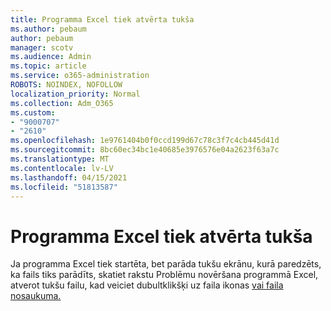 ```yaml
---
title: Programma Excel tiek atvērta tukša
ms.author: pebaum
author: pebaum
manager: scotv
ms.audience: Admin
ms.topic: article
ms.service: o365-administration
ROBOTS: NOINDEX, NOFOLLOW
localization_priority: Normal
ms.collection: Adm_O365
ms.custom:
- "9000707"
- "2610"
ms.openlocfilehash: 1e9761404b0f0ccd199d67c78c3f7c4cb445d41d
ms.sourcegitcommit: 8bc60ec34bc1e40685e3976576e04a2623f63a7c
ms.translationtype: MT
ms.contentlocale: lv-LV
ms.lasthandoff: 04/15/2021
ms.locfileid: "51813587"
---
```

# <a name="excel-opens-blank"></a>Programma Excel tiek atvērta tukša

Ja programma Excel tiek startēta, bet parāda tukšu ekrānu, kurā paredzēts, ka fails tiks parādīts, skatiet rakstu Problēmu novēršana programmā Excel, atverot tukšu failu, kad veiciet dubultklikšķi uz faila ikonas [vai faila nosaukuma.](https://docs.microsoft.com/office/troubleshoot/excel/excel-opens-blank)